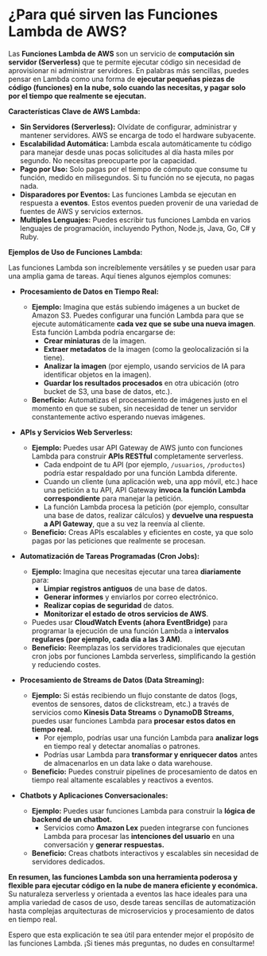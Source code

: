 # ¿Para qué sirven las Funciones Lambda de AWS?

Las **Funciones Lambda de AWS** son un servicio de **computación sin servidor (Serverless)** que te permite ejecutar código sin necesidad de aprovisionar ni administrar servidores. En palabras más sencillas, puedes pensar en Lambda como una forma de **ejecutar pequeñas piezas de código (funciones) en la nube, solo cuando las necesitas, y pagar solo por el tiempo que realmente se ejecutan.**

**Características Clave de AWS Lambda:**

- **Sin Servidores (Serverless):** Olvídate de configurar, administrar y mantener servidores. AWS se encarga de todo el hardware subyacente.
- **Escalabilidad Automática:** Lambda escala automáticamente tu código para manejar desde unas pocas solicitudes al día hasta miles por segundo. No necesitas preocuparte por la capacidad.
- **Pago por Uso:** Solo pagas por el tiempo de cómputo que consume tu función, medido en milisegundos. Si tu función no se ejecuta, no pagas nada.
- **Disparadores por Eventos:** Las funciones Lambda se ejecutan en respuesta a **eventos**. Estos eventos pueden provenir de una variedad de fuentes de AWS y servicios externos.
- **Multiples Lenguajes:** Puedes escribir tus funciones Lambda en varios lenguajes de programación, incluyendo Python, Node.js, Java, Go, C# y Ruby.

**Ejemplos de Uso de Funciones Lambda:**

Las funciones Lambda son increíblemente versátiles y se pueden usar para una amplia gama de tareas. Aquí tienes algunos ejemplos comunes:

- **Procesamiento de Datos en Tiempo Real:**

  - **Ejemplo:** Imagina que estás subiendo imágenes a un bucket de Amazon S3. Puedes configurar una función Lambda para que se ejecute automáticamente **cada vez que se sube una nueva imagen**. Esta función Lambda podría encargarse de:
    - **Crear miniaturas** de la imagen.
    - **Extraer metadatos** de la imagen (como la geolocalización si la tiene).
    - **Analizar la imagen** (por ejemplo, usando servicios de IA para identificar objetos en la imagen).
    - **Guardar los resultados procesados** en otra ubicación (otro bucket de S3, una base de datos, etc.).
  - **Beneficio:** Automatizas el procesamiento de imágenes justo en el momento en que se suben, sin necesidad de tener un servidor constantemente activo esperando nuevas imágenes.

- **APIs y Servicios Web Serverless:**

  - **Ejemplo:** Puedes usar API Gateway de AWS junto con funciones Lambda para construir **APIs RESTful** completamente serverless.
    - Cada endpoint de tu API (por ejemplo, `/usuarios`, `/productos`) podría estar respaldado por una función Lambda diferente.
    - Cuando un cliente (una aplicación web, una app móvil, etc.) hace una petición a tu API, API Gateway **invoca la función Lambda correspondiente** para manejar la petición.
    - La función Lambda procesa la petición (por ejemplo, consultar una base de datos, realizar cálculos) y **devuelve una respuesta a API Gateway**, que a su vez la reenvía al cliente.
  - **Beneficio:** Creas APIs escalables y eficientes en coste, ya que solo pagas por las peticiones que realmente se procesan.

- **Automatización de Tareas Programadas (Cron Jobs):**

  - **Ejemplo:** Imagina que necesitas ejecutar una tarea **diariamente** para:
    - **Limpiar registros antiguos** de una base de datos.
    - **Generar informes** y enviarlos por correo electrónico.
    - **Realizar copias de seguridad** de datos.
    - **Monitorizar el estado de otros servicios de AWS**.
  - Puedes usar **CloudWatch Events (ahora EventBridge)** para programar la ejecución de una función Lambda a **intervalos regulares (por ejemplo, cada día a las 3 AM)**.
  - **Beneficio:** Reemplazas los servidores tradicionales que ejecutan cron jobs por funciones Lambda serverless, simplificando la gestión y reduciendo costes.

- **Procesamiento de Streams de Datos (Data Streaming):**

  - **Ejemplo:** Si estás recibiendo un flujo constante de datos (logs, eventos de sensores, datos de clickstream, etc.) a través de servicios como **Kinesis Data Streams** o **DynamoDB Streams**, puedes usar funciones Lambda para **procesar estos datos en tiempo real.**
    - Por ejemplo, podrías usar una función Lambda para **analizar logs** en tiempo real y detectar anomalías o patrones.
    - Podrías usar Lambda para **transformar y enriquecer datos** antes de almacenarlos en un data lake o data warehouse.
  - **Beneficio:** Puedes construir pipelines de procesamiento de datos en tiempo real altamente escalables y reactivos a eventos.

- **Chatbots y Aplicaciones Conversacionales:**
  - **Ejemplo:** Puedes usar funciones Lambda para construir la **lógica de backend de un chatbot.**
    - Servicios como **Amazon Lex** pueden integrarse con funciones Lambda para procesar las **intenciones del usuario** en una conversación y **generar respuestas.**
  - **Beneficio:** Creas chatbots interactivos y escalables sin necesidad de servidores dedicados.

**En resumen, las funciones Lambda son una herramienta poderosa y flexible para ejecutar código en la nube de manera eficiente y económica.** Su naturaleza serverless y orientada a eventos las hace ideales para una amplia variedad de casos de uso, desde tareas sencillas de automatización hasta complejas arquitecturas de microservicios y procesamiento de datos en tiempo real.

Espero que esta explicación te sea útil para entender mejor el propósito de las funciones Lambda. ¡Si tienes más preguntas, no dudes en consultarme!
